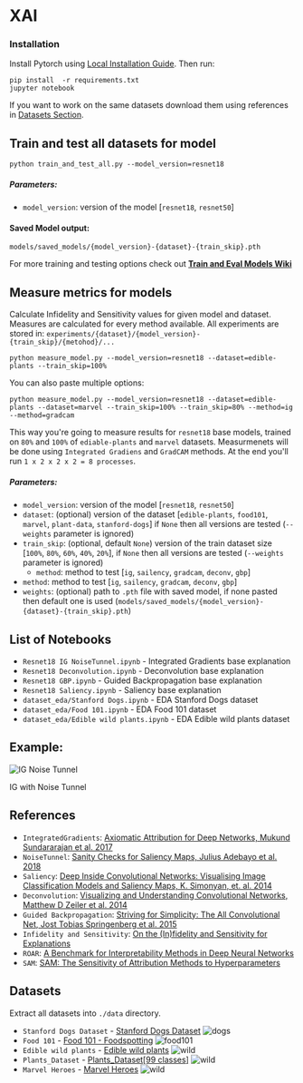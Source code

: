 # XAI

### Installation

Install Pytorch using [Local Installation Guide](https://pytorch.org/get-started/locally/). Then run:

```shell
pip install  -r requirements.txt
jupyter notebook
```

If you want to work on the same datasets download them using references in [Datasets Section](#datasets).

## Train and test all datasets for model

```shell
python train_and_test_all.py --model_version=resnet18
```

##### Parameters:
- `model_version`: version of the model [`resnet18`, `resnet50`]

#### Saved Model output:
`models/saved_models/{model_version}-{dataset}-{train_skip}.pth`

For more training and testing options check out **[Train and Eval Models Wiki](https://github.com/burnpiro/xai-correlation/wiki/Train-and-Eval-Models)**

## Measure metrics for models

Calculate Infidelity and Sensitivity values for given model and dataset. Measures are calculated for every method available. All experiments are stored in: `experiments/{dataset}/{model_version}-{train_skip}/{metohod}/...`

```shell
python measure_model.py --model_version=resnet18 --dataset=edible-plants --train_skip=100%
```

You can also paste multiple options:
```shell
python measure_model.py --model_version=resnet18 --dataset=edible-plants --dataset=marvel --train_skip=100% --train_skip=80% --method=ig --method=gradcam
```

This way you're going to measure results for `resnet18` base models, trained on `80%` and `100%` of `ediable-plants` and `marvel` datasets. Measurmenets will be done using `Integrated Gradiens` and `GradCAM` methods. At the end you'll run `1 x 2 x 2 x 2 = 8 processes`.

##### Parameters:
- `model_version`: version of the model [`resnet18`, `resnet50`]
- `dataset`: (optional) version of the dataset [`edible-plants`, `food101`, `marvel`, `plant-data`, `stanford-dogs`] if `None` then all versions are tested (`--weights` parameter is ignored)
- `train_skip`: (optional, default `None`) version of the train dataset size [`100%`, `80%`, `60%`, `40%`, `20%`], if `None` then all versions are tested (`--weights` parameter is ignored)
  - `method`: method to test [`ig`, `sailency`, `gradcam`, `deconv`, `gbp`]
- `method`: method to test [`ig`, `sailency`, `gradcam`, `deconv`, `gbp`]
- `weights`: (optional) path to `.pth` file with saved model, if none pasted then default one is used (`models/saved_models/{model_version}-{dataset}-{train_skip}.pth`)


## List of Notebooks

- `Resnet18 IG NoiseTunnel.ipynb` - Integrated Gradients base explanation
- `Resnet18 Deconvolution.ipynb` - Deconvolution base explanation
- `Resnet18 GBP.ipynb` - Guided Backpropagation base explanation
- `Resnet18 Saliency.ipynb` - Saliency base explanation
- `dataset_eda/Stanford Dogs.ipynb` - EDA Stanford Dogs dataset
- `dataset_eda/Food 101.ipynb` - EDA Food 101 dataset
- `dataset_eda/Edible wild plants.ipynb` - EDA Edible wild plants dataset

## Example:

![IG Noise Tunnel](./img/ig_nt_result.png)

IG with Noise Tunnel

## References

* `IntegratedGradients`: [Axiomatic Attribution for Deep Networks, Mukund Sundararajan et al. 2017](https://arxiv.org/abs/1703.01365)
* `NoiseTunnel`: [Sanity Checks for Saliency Maps, Julius Adebayo et al. 2018](https://arxiv.org/abs/1810.03292)
* `Saliency`: [Deep Inside Convolutional Networks: Visualising
Image Classification Models and Saliency Maps, K. Simonyan, et. al. 2014](https://arxiv.org/pdf/1312.6034.pdf)
* `Deconvolution`: [Visualizing and Understanding Convolutional Networks, Matthew D Zeiler et al. 2014](https://arxiv.org/pdf/1311.2901.pdf)
* `Guided Backpropagation`: [Striving for Simplicity: The All Convolutional Net, Jost Tobias Springenberg et al. 2015](https://arxiv.org/pdf/1412.6806.pdf)
* `Infidelity and Sensitivity`: [On the (In)fidelity and Sensitivity for Explanations](https://arxiv.org/abs/1901.09392)
* `ROAR`: [A Benchmark for Interpretability Methods in Deep Neural Networks](https://arxiv.org/abs/1806.10758)
* `SAM`: [SAM: The Sensitivity of Attribution Methods to Hyperparameters](https://arxiv.org/abs/2003.08754)

## Datasets

Extract all datasets into `./data` directory.

* `Stanford Dogs Dataset` - [Stanford Dogs Dataset](https://www.kaggle.com/jessicali9530/stanford-dogs-dataset)
![dogs](./img/dogs.png)
* `Food 101` - [Food 101 - Foodspotting](https://www.kaggle.com/kmader/food41)
![food101](./img/food101.png)
* `Edible wild plants` - [Edible wild plants](https://www.kaggle.com/gverzea/edible-wild-plants)
![wild](./img/wild-plants.png)
* `Plants_Dataset` - [Plants_Dataset[99 classes]](https://www.kaggle.com/muhammadjawad1998/plants-dataset99-classes?select=Plant_Data)
![wild](./img/plants.png)
* `Marvel Heroes` - [Marvel Heroes](https://www.kaggle.com/hchen13/marvel-heroes)
![wild](./img/marvel.png)